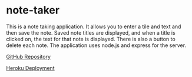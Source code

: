 # note-taker
This is a note taking application. It allows you to enter a tile and text and then save the note. Saved note titles are displayed, and when a title is clicked on, the text for that note is displayed. There is also a button to delete each note. The application uses node.js and express for the server.

[GitHub Repository](https://github.com/vadimsusername/note-taker)

[Heroku Deployment](https://secret-shelf-21616.herokuapp.com/)